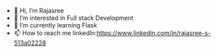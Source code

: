 - 👋 Hi, I’m Rajasree
- 👀 I’m interested in Full stack Development
- 🌱 I’m currently learning Flask
- 📫 How to reach me linkedIn:https://www.linkedin.com/in/rajasree-s-513a02228

<!---
rajasree2002/rajasree2002 is a ✨ special ✨ repository because its `README.md` (this file) appears on your GitHub profile.
You can click the Preview link to take a look at your changes.
--->
